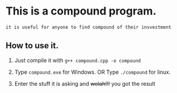 # This is a compound program.

	it is useful for anyone to find compound of their insvestment

## How to use it.
1. Just compile it with ``g++ compound.cpp -o compound``
2. Type ``compound.exe`` for Windows.
OR 
Type ``./compound`` for linux.

3. Enter the stuff it is asking and ~~wolah!!!~~ you got the result